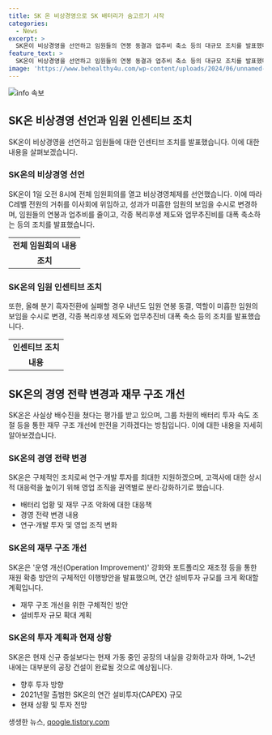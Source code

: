 ```yaml
---
title: SK 온 비상경영으로 SK 배터리가 숨고르기 시작
categories:
  - News
excerpt: >
  SK온이 비상경영을 선언하고 임원들의 연봉 동결과 업추비 축소 등의 대규모 조치를 발표했다. 회의 결과, C레벨 전원의 거취를 이사회에 위임하고, 임원의 성과가 미흡하면 보임이 변경될 것이라고 밝혔다. 또한, 연구·개발 투자를 지원하고 고객사에 대한 대응력을 높이기 위한 조치도 발표됐다. SK온의 비상경영은 실질적으로 배수진의 명령에 따른 것으로 평가되며, 적자 상태를 벗어나기 위한 힘든 결정으로 분석된다.
feature_text: >
  SK온이 비상경영을 선언하고 임원들의 연봉 동결과 업추비 축소 등의 대규모 조치를 발표했다. 회의 결과, C레벨 전원의 거취를 이사회에 위임하고, 임원의 성과가 미흡하면 보임이 변경될 것이라고 밝혔다. 또한, 연구·개발 투자를 지원하고 고객사에 대한 대응력을 높이기 위한 조치도 발표됐다. SK온의 비상경영은 실질적으로 배수진의 명령에 따른 것으로 평가되며, 적자 상태를 벗어나기 위한 힘든 결정으로 분석된다.
image: 'https://www.behealthy4u.com/wp-content/uploads/2024/06/unnamed-file.png'
---
```


<p><img src="https://www.behealthy4u.com/wp-content/uploads/2024/06/unnamed-file.png" alt="info 속보" /></p>

<h2 data-ke-size="size26">SK온 비상경영 선언과 임원 인센티브 조치</h2>

<p data-ke-size="size16">SK온이 비상경영을 선언하고 임원들에 대한 인센티브 조치를 발표했습니다. 이에 대한 내용을 살펴보겠습니다.</p>

<h3><b>SK온의 비상경영 선언</b></h3>

<p data-ke-size="size16">SK온이 1일 오전 8시에 전체 임원회의를 열고 비상경영체제를 선언했습니다. 이에 따라 C레벨 전원의 거취를 이사회에 위임하고, 성과가 미흡한 임원의 보임을 수시로 변경하며, 임원들의 연봉과 업추비를 줄이고, 각종 복리후생 제도와 업무추진비를 대폭 축소하는 등의 조치를 발표했습니다.</p>

<table>
    <tr>
        <td style="text-align: center; height: 17px;"><b>전체 임원회의 내용</b></td>
    </tr>
    <tr>
        <td style="text-align: center; height: 17px;"><b>조치</b></td>
    </tr>
</table>

<h3><b>SK온의 임원 인센티브 조치</b></h3>

<p data-ke-size="size16">또한, 올해 분기 흑자전환에 실패할 경우 내년도 임원 연봉 동결, 역할이 미흡한 임원의 보임을 수시로 변경, 각종 복리후생 제도와 업무추진비 대폭 축소 등의 조치를 발표했습니다.</p>

<table>
    <tr>
        <td style="text-align: center; height: 17px;"><b>인센티브 조치</b></td>
    </tr>
    <tr>
        <td style="text-align: center; height: 17px;"><b>내용</b></td>
    </tr>
</table>

<h2 data-ke-size="size26">SK온의 경영 전략 변경과 재무 구조 개선</h2>

<p data-ke-size="size16">SK온은 사실상 배수진을 쳤다는 평가를 받고 있으며, 그룹 차원의 배터리 투자 속도 조절 등을 통한 재무 구조 개선에 만전을 기하겠다는 방침입니다. 이에 대한 내용을 자세히 알아보겠습니다.</p>

<h3><b>SK온의 경영 전략 변경</b></h3>

<p data-ke-size="size16">SK온은 구체적인 조치로써 연구·개발 투자를 최대한 지원하겠으며, 고객사에 대한 상시적 대응력을 높이기 위해 영업 조직을 권역별로 분리·강화하기로 했습니다.</p>

<ul>
    <li>배터리 업황 및 재무 구조 악화에 대한 대응책</li>
    <li>경영 전략 변경 내용</li>
    <li>연구·개발 투자 및 영업 조직 변화</li>
</ul>

<h3><b>SK온의 재무 구조 개선</b></h3>

<p data-ke-size="size16">SK온은 '운영 개선(Operation Improvement)' 강화와 포트폴리오 재조정 등을 통한 재원 확충 방안의 구체적인 이행방안을 발표했으며, 연간 설비투자 규모를 크게 확대할 계획입니다.</p>

<ul>
    <li>재무 구조 개선을 위한 구체적인 방안</li>
    <li>설비투자 규모 확대 계획</li>
</ul>

<h3><b>SK온의 투자 계획과 현재 상황</b></h3>

<p data-ke-size="size16">SK온은 현재 신규 증설보다는 현재 가동 중인 공장의 내실을 강화하고자 하며, 1~2년 내에는 대부분의 공장 건설이 완료될 것으로 예상됩니다.</p>

<ul>
    <li>향후 투자 방향</li>
    <li>2021년말 출범한 SK온의 연간 설비투자(CAPEX) 규모</li>
    <li>현재 상황 및 투자 전망</li>
</ul>
생생한 뉴스, <a href="https://qoogle.tistory.com" rel="dofollow">qoogle.tistory.com</a>


